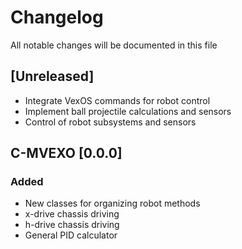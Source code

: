 # Changelog
All notable changes will be documented in this file

## [Unreleased]
- Integrate VexOS commands for robot control
- Implement ball projectile calculations and sensors
- Control of robot subsystems and sensors

## C-MVEXO [0.0.0]
### Added
- New classes for organizing robot methods
- x-drive chassis driving
- h-drive chassis driving
- General PID calculator
